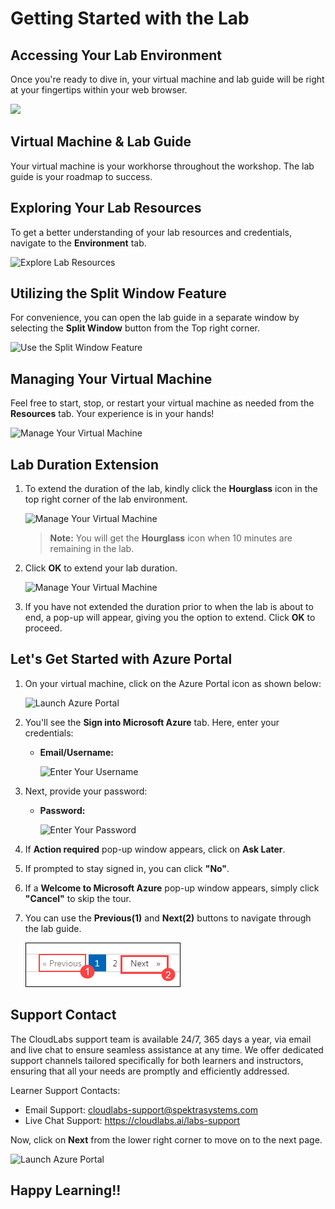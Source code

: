 # Getting Started with the Lab

## Accessing Your Lab Environment
 
Once you're ready to dive in, your virtual machine and lab guide will be right at your fingertips within your web browser.

   ![](../media/labguide-1.png)

## Virtual Machine & Lab Guide
 
Your virtual machine is your workhorse throughout the workshop. The lab guide is your roadmap to success.
 
## Exploring Your Lab Resources
 
To get a better understanding of your lab resources and credentials, navigate to the **Environment** tab.
 
   ![Explore Lab Resources](../media/env-1.png)
 
## Utilizing the Split Window Feature
 
For convenience, you can open the lab guide in a separate window by selecting the **Split Window** button from the Top right corner.
 
 ![Use the Split Window Feature](../media/spl.png)
 
## Managing Your Virtual Machine
 
Feel free to start, stop, or restart your virtual machine as needed from the **Resources** tab. Your experience is in your hands!
 
![Manage Your Virtual Machine](../media/res.png)

## Lab Duration Extension

1. To extend the duration of the lab, kindly click the **Hourglass** icon in the top right corner of the lab environment. 

    ![Manage Your Virtual Machine](../media/gext.png)

    >**Note:** You will get the **Hourglass** icon when 10 minutes are remaining in the lab.

2. Click **OK** to extend your lab duration.
 
   ![Manage Your Virtual Machine](../media/gext2.png)

3. If you have not extended the duration prior to when the lab is about to end, a pop-up will appear, giving you the option to extend. Click **OK** to proceed.

## Let's Get Started with Azure Portal

1. On your virtual machine, click on the Azure Portal icon as shown below:

   ![Launch Azure Portal](../media/lc-image(1).png)
   
1. You'll see the **Sign into Microsoft Azure** tab. Here, enter your credentials:
 
   - **Email/Username:** <inject key="AzureAdUserEmail"></inject>
 
       ![Enter Your Username](../media/lc-image-1.png)
 
1. Next, provide your password:
 
   - **Password:** <inject key="AzureAdUserPassword"></inject>
 
       ![Enter Your Password](../media/lc-image-2.png)

1. If **Action required** pop-up window appears, click on **Ask Later**.

1. If prompted to stay signed in, you can click **"No"**.

1. If a **Welcome to Microsoft Azure** pop-up window appears, simply click **"Cancel"** to skip the tour.

1. You can use the **Previous(1)** and **Next(2)** buttons to navigate through the lab guide.

   ![](../media/lc-image(3)-1.png)

## Support Contact

The CloudLabs support team is available 24/7, 365 days a year, via email and live chat to ensure seamless assistance at any time. We offer dedicated support channels tailored specifically for both learners and instructors, ensuring that all your needs are promptly and efficiently addressed.

Learner Support Contacts:

- Email Support: cloudlabs-support@spektrasystems.com
- Live Chat Support: https://cloudlabs.ai/labs-support

Now, click on **Next** from the lower right corner to move on to the next page.

![Launch Azure Portal](../media/lc-image(3).png)

## Happy Learning!!
